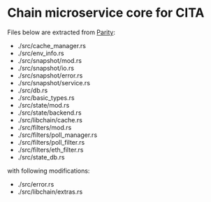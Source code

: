 # Chain microservice core for CITA

Files below are extracted from [Parity](https://github.com/paritytech/parity):

- ./src/cache_manager.rs
- ./src/env_info.rs
- ./src/snapshot/mod.rs
- ./src/snapshot/io.rs
- ./src/snapshot/error.rs
- ./src/snapshot/service.rs
- ./src/db.rs
- ./src/basic_types.rs
- ./src/state/mod.rs
- ./src/state/backend.rs
- ./src/libchain/cache.rs
- ./src/filters/mod.rs
- ./src/filters/poll_manager.rs
- ./src/filters/poll_filter.rs
- ./src/filters/eth_filter.rs
- ./src/state_db.rs

with following modifications:

- ./src/error.rs
- ./src/libchain/extras.rs
